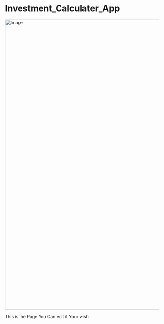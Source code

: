 # Investment_Calculater_App

<img width="950" alt="image" src="https://github.com/21485A5401/Investment_Calculater_App/assets/99805823/ff98de2a-6208-4043-9edf-a2864c7113a4">

This is the Page You Can edit it Your wish
